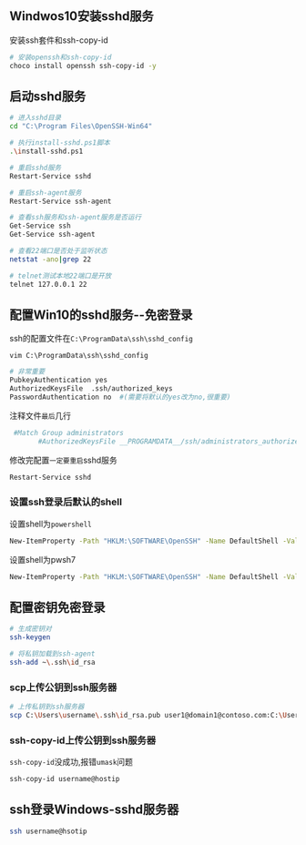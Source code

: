 ## Windwos10安装sshd服务
安装ssh套件和ssh-copy-id

```bash
# 安装openssh和ssh-copy-id
choco install openssh ssh-copy-id -y
```


## 启动sshd服务

```bash
# 进入sshd目录
cd "C:\Program Files\OpenSSH-Win64"

# 执行install-sshd.ps1脚本
.\install-sshd.ps1

# 重启sshd服务
Restart-Service sshd

# 重启ssh-agent服务
Restart-Service ssh-agent

# 查看ssh服务和ssh-agent服务是否运行
Get-Service ssh
Get-Service ssh-agent

# 查看22端口是否处于监听状态
netstat -ano|grep 22

# telnet测试本地22端口是开放
telnet 127.0.0.1 22
```

## 配置Win10的sshd服务--免密登录
ssh的配置文件在`C:\ProgramData\ssh\sshd_config`

`vim C:\ProgramData\ssh\sshd_config`
```bash
# 非常重要
PubkeyAuthentication yes
AuthorizedKeysFile  .ssh/authorized_keys
PasswordAuthentication no  #(需要将默认的yes改为no,很重要)
```

注释文件`最后`几行
```bash
 #Match Group administrators
       #AuthorizedKeysFile __PROGRAMDATA__/ssh/administrators_authorized_keys
```

修改完配置`一定要重启`sshd服务
```bash
Restart-Service sshd
```

### 设置ssh登录后默认的shell
设置shell为`powershell`
```bash
New-ItemProperty -Path "HKLM:\SOFTWARE\OpenSSH" -Name DefaultShell -Value "C:\Windows\System32\WindowsPowerShell\v1.0\powershell.exe" -PropertyType String -Force
```

设置shell为pwsh7
```bash
New-ItemProperty -Path "HKLM:\SOFTWARE\OpenSSH" -Name DefaultShell -Value "C:\Program Files\PowerShell\7\pwsh.exe" -PropertyType String -Force
```



## 配置密钥免密登录

```bash
# 生成密钥对
ssh-keygen

# 将私钥加载到ssh-agent
ssh-add ~\.ssh\id_rsa
```

### scp上传公钥到ssh服务器

```bash
# 上传私钥到ssh服务器
scp C:\Users\username\.ssh\id_rsa.pub user1@domain1@contoso.com:C:\Users\username\.ssh\authorized_keys
```

### ssh-copy-id上传公钥到ssh服务器
`ssh-copy-id`没成功,报错`umask`问题
```bash
ssh-copy-id username@hostip
```

## ssh登录Windows-sshd服务器
```bash
ssh username@hsotip
```
